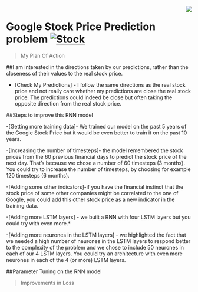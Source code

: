 

 <img src="icon.png" align="right" />

# Google Stock Price Prediction  problem [![Stock](https://cdn.rawgit.com/sindresorhus/awesome/d7305f38d29fed78fa85652e3a63e154dd8e8829/media/badge.svg)](https://github.com/sindresorhus/awesome#readme)
> My Plan Of Action


##I am   interested in the directions taken by our predictions, rather than the closeness of their values to the real stock price. 
 
 - [Check My Predictions] - I  follow the same directions as the real stock price and not  really care whether my  predictions are close the real stock price. 
 The predictions could indeed be close but often taking the opposite direction from the real stock price.
 


##Steps to  improve this RNN model


-[Getting more training data]- We trained our model on the past 5 years of the Google Stock Price but it would be even better to train it on the past 10 years.

-[Increasing the number of timesteps]- the model remembered the stock prices from the 60 previous financial days to predict the stock price of the next day. That’s because we chose a number of 60 timesteps (3 months). You could try to increase the number of timesteps, by choosing for example 120 timesteps (6 months).

-[Adding some other indicators]-if you have the financial instinct that the stock price of some other companies might be correlated to the one of Google, you could add this other stock price as a new indicator in the training data.

-[Adding more LSTM layers] - we built a RNN with four LSTM layers but you could try with even more.*

-[Adding more neurones in the LSTM layers] - we highlighted the fact that we needed a high number of neurones in the LSTM layers to respond better to the complexity of the problem and we chose to include 50 neurones in each of our 4 LSTM layers. You could try an architecture with even more neurones in each of the 4 (or more) LSTM layers.



##Parameter Tuning on the RNN model
> Improvements in Loss


